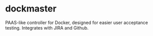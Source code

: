 dockmaster
==========

PAAS-like controller for Docker, designed for easier user acceptance testing. Integrates with JIRA and Github.
